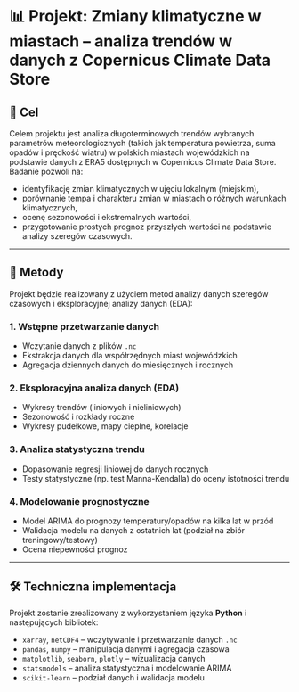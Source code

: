 # 📊 Projekt: Zmiany klimatyczne w miastach – analiza trendów w danych z Copernicus Climate Data Store

## 🎯 Cel

Celem projektu jest analiza długoterminowych trendów wybranych parametrów meteorologicznych (takich jak temperatura powietrza, suma opadów i prędkość wiatru) w polskich miastach wojewódzkich na podstawie danych z ERA5 dostępnych w Copernicus Climate Data Store. Badanie pozwoli na:

- identyfikację zmian klimatycznych w ujęciu lokalnym (miejskim),
- porównanie tempa i charakteru zmian w miastach o różnych warunkach klimatycznych,
- ocenę sezonowości i ekstremalnych wartości,
- przygotowanie prostych prognoz przyszłych wartości na podstawie analizy szeregów czasowych.

---

## 🧪 Metody

Projekt będzie realizowany z użyciem metod analizy danych szeregów czasowych i eksploracyjnej analizy danych (EDA):

### 1. Wstępne przetwarzanie danych
- Wczytanie danych z plików `.nc`
- Ekstrakcja danych dla współrzędnych miast wojewódzkich
- Agregacja dziennych danych do miesięcznych i rocznych

### 2. Eksploracyjna analiza danych (EDA)
- Wykresy trendów (liniowych i nieliniowych)
- Sezonowość i rozkłady roczne
- Wykresy pudełkowe, mapy cieplne, korelacje

### 3. Analiza statystyczna trendu
- Dopasowanie regresji liniowej do danych rocznych
- Testy statystyczne (np. test Manna-Kendalla) do oceny istotności trendu

### 4. Modelowanie prognostyczne
- Model ARIMA do prognozy temperatury/opadów na kilka lat w przód
- Walidacja modelu na danych z ostatnich lat (podział na zbiór treningowy/testowy)
- Ocena niepewności prognoz

---

## 🛠 Techniczna implementacja

Projekt zostanie zrealizowany z wykorzystaniem języka **Python** i następujących bibliotek:

- `xarray`, `netCDF4` – wczytywanie i przetwarzanie danych `.nc`
- `pandas`, `numpy` – manipulacja danymi i agregacja czasowa
- `matplotlib`, `seaborn`, `plotly` – wizualizacja danych
- `statsmodels` – analiza statystyczna i modelowanie ARIMA
- `scikit-learn` – podział danych i walidacja modelu
